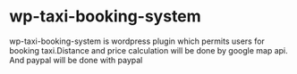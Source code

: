 # wp-taxi-booking-system
wp-taxi-booking-system is wordpress plugin which permits users for booking taxi.Distance and price calculation will be done by google map api. And paypal will be done with paypal 
